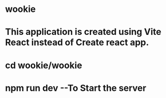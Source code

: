 # wookie

# This application is created using Vite React instead of Create react app.

# cd wookie/wookie
# npm run dev --To Start the server 